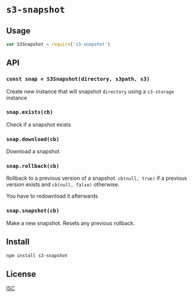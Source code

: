 # `s3-snapshot`

>

## Usage

```js
var S3Snapshot = require('s3-snapshot')

```

## API

### `const snap = S3Snapshot(directory, s3path, s3)`

Create new instance that will snapshot `directory` using a `s3-storage` instance

### `snap.exists(cb)`

Check if a snapshot exists

### `snap.download(cb)`

Download a snapshot

### `snap.rollback(cb)`

Rollback to a previous version of a snapshot. `cb(null, true)`
if a previous version exists and `cb(null, false)` otherwise.

You have to redownload it afterwards

### `snap.snapshot(cb)`

Make a new snapshot. Resets any previous rollback.

## Install

```sh
npm install s3-snapshot
```

## License

[ISC](LICENSE)
